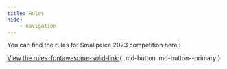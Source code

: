 ```yaml
---
title: Rules
hide:
    - navigation
---
```


You can find the rules for Smallpeice 2023 competition here!:

[View the rules :fontawesome-solid-link:](https://sourcebots.github.io/smallpeice-rules/){ .md-button .md-button--primary }
